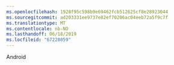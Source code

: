 ```yaml
---
ms.openlocfilehash: 1928f95c598b9e69462fcb512625cf8e28923044
ms.sourcegitcommit: ad203331ee9737e82ef70206ac04eeb72a5f9c7f
ms.translationtype: MT
ms.contentlocale: nb-NO
ms.lasthandoff: 06/18/2019
ms.locfileid: "67228059"
---
```

Android